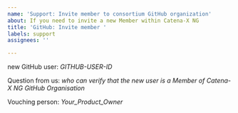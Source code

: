 ```yaml
---
name: 'Support: Invite member to consortium GitHub organization'
about: If you need to invite a new Member within Catena-X NG
title: 'GitHub: Invite member '
labels: support
assignees: ''

---
```


new GitHub user: *GITHUB-USER-ID*

Question from us: *who can verify that the new user is a Member of Catena-X NG GitHub Organisation*

Vouching person: *Your_Product_Owner*
